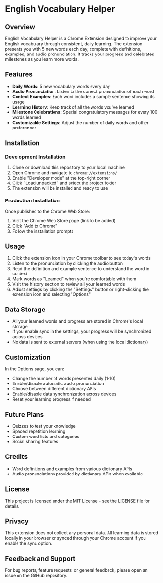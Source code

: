 # English Vocabulary Helper

## Overview
English Vocabulary Helper is a Chrome Extension designed to improve your English vocabulary through consistent, daily learning. The extension presents you with 5 new words each day, complete with definitions, examples, and audio pronunciation. It tracks your progress and celebrates milestones as you learn more words.

## Features
- **Daily Words**: 5 new vocabulary words every day
- **Audio Pronunciation**: Listen to the correct pronunciation of each word
- **Context Examples**: Each word includes a sample sentence showing its usage
- **Learning History**: Keep track of all the words you've learned
- **Milestone Celebrations**: Special congratulatory messages for every 100 words learned
- **Customizable Settings**: Adjust the number of daily words and other preferences

## Installation

### Development Installation
1. Clone or download this repository to your local machine
2. Open Chrome and navigate to `chrome://extensions/`
3. Enable "Developer mode" at the top-right corner
4. Click "Load unpacked" and select the project folder
5. The extension will be installed and ready to use

### Production Installation
Once published to the Chrome Web Store:
1. Visit the Chrome Web Store page (link to be added)
2. Click "Add to Chrome"
3. Follow the installation prompts

## Usage
1. Click the extension icon in your Chrome toolbar to see today's words
2. Listen to the pronunciation by clicking the audio button
3. Read the definition and example sentence to understand the word in context
4. Mark words as "Learned" when you're comfortable with them
5. Visit the history section to review all your learned words
6. Adjust settings by clicking the "Settings" button or right-clicking the extension icon and selecting "Options"

## Data Storage
- All your learned words and progress are stored in Chrome's local storage
- If you enable sync in the settings, your progress will be synchronized across devices
- No data is sent to external servers (when using the local dictionary)

## Customization
In the Options page, you can:
- Change the number of words presented daily (1-10)
- Enable/disable automatic audio pronunciation
- Choose between different dictionary APIs
- Enable/disable data synchronization across devices
- Reset your learning progress if needed

## Future Plans
- Quizzes to test your knowledge
- Spaced repetition learning
- Custom word lists and categories
- Social sharing features

## Credits
- Word definitions and examples from various dictionary APIs
- Audio pronunciations provided by dictionary APIs when available

## License
This project is licensed under the MIT License - see the LICENSE file for details.

## Privacy
This extension does not collect any personal data. All learning data is stored locally in your browser or synced through your Chrome account if you enable the sync option.

## Feedback and Support
For bug reports, feature requests, or general feedback, please open an issue on the GitHub repository.
